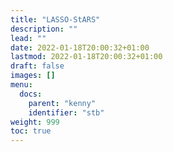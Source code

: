 ```yaml
---
title: "LASSO-StARS"
description: ""
lead: ""
date: 2022-01-18T20:00:32+01:00
lastmod: 2022-01-18T20:00:32+01:00
draft: false
images: []
menu:
  docs:
    parent: "kenny"
    identifier: "stb"
weight: 999
toc: true
---
```

